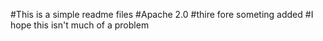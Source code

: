 #This is a simple readme files
#Apache 2.0
#thire fore someting added
#I hope this isn't much of a problem

